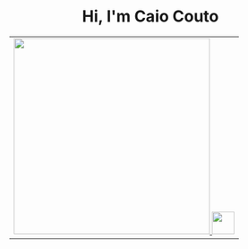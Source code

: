 <html>
  <h1 align="center">Hi, I'm Caio Couto</h1>

<table align="center" cellspacing="0" cellpadding="0">
  <tbody>
    <tr><td>
      <a href="https://github.com/th3worst4?tab=repositories" target="_blank">
      <img width="350em" src="https://github-readme-stats.vercel.app/api/top-langs/?username=th3worst4&layout=compact&langs_couns=9&theme=dark&langs_count=6&></a>
    </td>
    <td rowspan='2' width='200px' align='justify'>
      My name is Caio. I'm 20 years old. And I don't know what to say about myself
    </td></tr>
    <tr><td>
       <a href="https://www.linkedin.com/in/caio-silva-couto-98690221a/" target="_blank">
       <img class=".social-media" height="40em" src="https://img.shields.io/badge/LinkedIn-0077B5?style=for-the-badge&logo=linkedin&logoColor=white"></a>
    </td></tr>
  </tbody>
</table>
</html>

